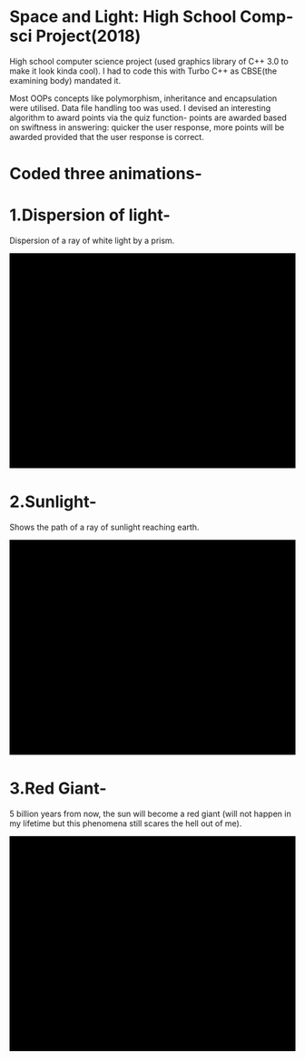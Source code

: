 # Space and Light: High School Comp-sci Project(2018)
High school computer science project (used graphics library of C++ 3.0 to make it look kinda cool). I had to code this with Turbo C++ as CBSE(the examining body) mandated it.  

Most OOPs concepts like polymorphism, inheritance and encapsulation were utilised. Data file handling too was used.
I devised an interesting algorithm to award points via the quiz function- points are awarded based on swiftness in answering: quicker the user response, more points will be awarded provided that the user response is correct. 

# Coded three animations-

# 1.Dispersion of light-
Dispersion of a ray of white light by a prism.

![Preview](Demo/dispersion.gif)

# 2.Sunlight-
Shows the path of a ray of sunlight reaching earth.

![Preview](Demo/sunlight.gif)

# 3.Red Giant-
5 billion years from now, the sun will become a red giant (will not happen in my lifetime but this phenomena still scares the hell out of me).

![Preview](Demo/redgiant.gif)
